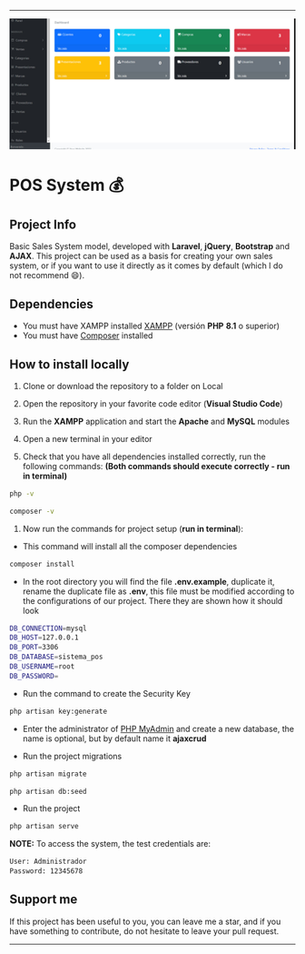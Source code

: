 ------------
![](https://github.com/elMauro2003/imagenes/blob/main/sistema_pos_main.jpg)

# POS System 💰

## Project Info
Basic Sales System model, developed with **Laravel**, **jQuery**, **Bootstrap** and **AJAX**. 
This project can be used as a basis for creating your own sales system, or if you want to use it directly as it comes by default (which I do not recommend 😄).

## Dependencies
- You must have XAMPP installed [XAMPP](https://www.apachefriends.org/es/download.html "XAMPP") (versión **PHP** **8.1** o superior)  
- You must have [Composer](https://getcomposer.org/download/ "Composer") installed

## How to install locally
1. Clone or download the repository to a folder on Local

1. Open the repository in your favorite code editor (**Visual Studio Code**)

1. Run the **XAMPP** application and start the **Apache** and **MySQL** modules

1. Open a new terminal in your editor

1. Check that you have all dependencies installed correctly, run the following commands: **(Both commands should execute correctly - run in terminal)**
```bash
php -v
```
```bash
composer -v
```

1. Now run the commands for project setup (**run in terminal**):

- This command will install all the composer dependencies
```bash
composer install
```
- In the root directory you will find the file **.env.example**, duplicate it, rename the duplicate file as **.env**, this file must be modified according to the configurations of our project. There they are shown how it should look
```bash
DB_CONNECTION=mysql
DB_HOST=127.0.0.1
DB_PORT=3306
DB_DATABASE=sistema_pos 
DB_USERNAME=root
DB_PASSWORD=
```
- Run the command to create the Security Key
```bash
php artisan key:generate 
```
- Enter the administrator of [PHP MyAdmin](http://localhost/phpmyadmin/) and create a new database, the name is optional, but by default name it **ajaxcrud**

- Run the project migrations
```bash
php artisan migrate
```
```bash
php artisan db:seed
```
- Run the project
```bash
php artisan serve
```
**NOTE:**
To access the system, the test credentials are:
```bash
User: Administrador
Password: 12345678
```
## Support me
If this project has been useful to you, you can leave me a star, and if you have something to contribute, do not hesitate to leave your pull request.

------------


